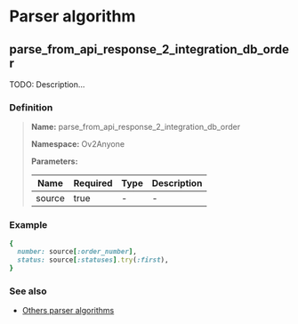 # Parser algorithm
 
## parse_from_api_response_2_integration_db_order

TODO: Description...
    
### Definition

> **Name:** parse_from_api_response_2_integration_db_order
> 
> **Namespace:** Ov2Anyone
>
> **Parameters:**
> 
> | Name | Required | Type | Description |
> | ---- | -------- | ---- | ----------- |
> | source | true | - | - |

### Example
```ruby
{
  number: source[:order_number],
  status: source[:statuses].try(:first),
}
```

### See also
* [Others parser algorithms](overview?id=parse_from_api_response_2_integration_db_order)